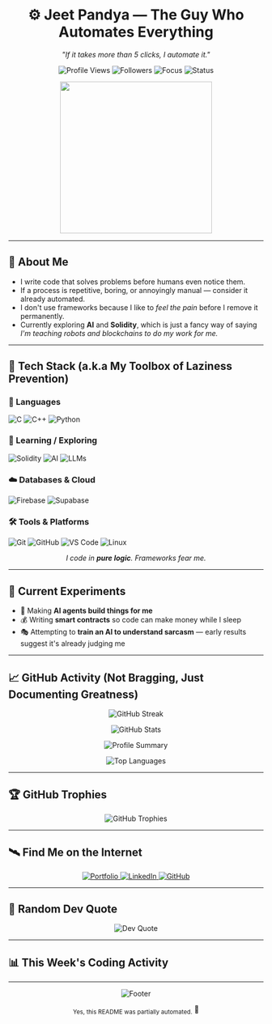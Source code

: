 <!-- README.md -->
<h1 align="center">⚙️ Jeet Pandya — The Guy Who Automates Everything</h1>

<p align="center"><i>"If it takes more than 5 clicks, I automate it."</i></p>

<p align="center">
  <img src="https://komarev.com/ghpvc/?username=PandyaJeet&color=blueviolet&style=flat-square&label=Profile+Views" alt="Profile Views" />
  <img src="https://img.shields.io/github/followers/PandyaJeet?style=flat-square&color=blue&label=Followers" alt="Followers" />
  <img src="https://img.shields.io/badge/Focus-Automation-orange?style=flat-square" alt="Focus" />
  <img src="https://img.shields.io/badge/Status-Building%20the%20Future-success?style=flat-square" alt="Status" />
</p>

<p align="center">
  <img src="https://media.giphy.com/media/UVG0BN8TOMKkPOJS6e/giphy.gif" width="300"/>
</p>

---

## 🧠 About Me

- I write code that solves problems before humans even notice them.
- If a process is repetitive, boring, or annoyingly manual — consider it already automated.
- I don't use frameworks because I like to *feel the pain* before I remove it permanently.
- Currently exploring **AI** and **Solidity**, which is just a fancy way of saying *I'm teaching robots and blockchains to do my work for me.*

---

## 🔧 Tech Stack (a.k.a My Toolbox of Laziness Prevention)

<p align="center">

### 🧠 Languages
![C](https://img.shields.io/badge/C-00599C?style=for-the-badge&logo=c&logoColor=white)
![C++](https://img.shields.io/badge/C++-00599C?style=for-the-badge&logo=cplusplus&logoColor=white)
![Python](https://img.shields.io/badge/Python-3776AB?style=for-the-badge&logo=python&logoColor=white)

### 🚀 Learning / Exploring
![Solidity](https://img.shields.io/badge/Solidity-363636?style=for-the-badge&logo=solidity&logoColor=white)
![AI](https://img.shields.io/badge/AI-412991?style=for-the-badge&logo=artificial-intelligence&logoColor=white)
![LLMs](https://img.shields.io/badge/LLMs-FF6F00?style=for-the-badge&logo=openai&logoColor=white)

### ☁️ Databases & Cloud
![Firebase](https://img.shields.io/badge/Firebase-FFCA28?style=for-the-badge&logo=firebase&logoColor=black)
![Supabase](https://img.shields.io/badge/Supabase-3ECF8E?style=for-the-badge&logo=supabase&logoColor=white)

### 🛠️ Tools & Platforms
![Git](https://img.shields.io/badge/Git-F05032?style=for-the-badge&logo=git&logoColor=white)
![GitHub](https://img.shields.io/badge/GitHub-181717?style=for-the-badge&logo=github&logoColor=white)
![VS Code](https://img.shields.io/badge/VS%20Code-007ACC?style=for-the-badge&logo=visual-studio-code&logoColor=white)
![Linux](https://img.shields.io/badge/Linux-FCC624?style=for-the-badge&logo=linux&logoColor=black)

</p>

<p align="center"><i>I code in <b>pure logic</b>. Frameworks fear me.</i></p>

---

## 🧪 Current Experiments

- 🤖 Making **AI agents build things for me**
- 💰 Writing **smart contracts** so code can make money while I sleep
- 🎭 Attempting to **train an AI to understand sarcasm** — early results suggest it's already judging me

---

## 📈 GitHub Activity (Not Bragging, Just Documenting Greatness)

<p align="center">
  <img src="https://github-readme-streak-stats.herokuapp.com/?user=PandyaJeet&theme=tokyonight&hide_border=true" alt="GitHub Streak" />
</p>

<p align="center">
  <img src="https://github-readme-stats.vercel.app/api?username=PandyaJeet&show_icons=true&theme=tokyonight&hide_border=true&count_private=true" alt="GitHub Stats" />
</p>

<p align="center">
  <img src="https://github-profile-summary-cards.vercel.app/api/cards/profile-details?username=PandyaJeet&theme=tokyonight" alt="Profile Summary" />
</p>

<p align="center">
  <img src="https://github-readme-stats.vercel.app/api/top-langs/?username=PandyaJeet&layout=compact&theme=tokyonight&hide_border=true" alt="Top Languages" />
</p>

---

## 🏆 GitHub Trophies

<p align="center">
  <img src="https://github-profile-trophy.vercel.app/?username=PandyaJeet&theme=tokyonight&no-frame=true&row=1&column=7" alt="GitHub Trophies" />
</p>

---

## 🛰️ Find Me on the Internet

<p align="center">
  <a href="https://jeetpandya.web.app" target="_blank">
    <img src="https://img.shields.io/badge/Portfolio-FF5722?style=for-the-badge&logo=google-chrome&logoColor=white" alt="Portfolio" />
  </a>
  <a href="https://linkedin.com/in/jeetpandya2006" target="_blank">
    <img src="https://img.shields.io/badge/LinkedIn-0A66C2?style=for-the-badge&logo=linkedin&logoColor=white" alt="LinkedIn" />
  </a>
  <a href="https://github.com/PandyaJeet" target="_blank">
    <img src="https://img.shields.io/badge/GitHub-181717?style=for-the-badge&logo=github&logoColor=white" alt="GitHub" />
  </a>
</p>

---

## 💬 Random Dev Quote

<p align="center">
  <img src="https://quotes-github-readme.vercel.app/api?type=horizontal&theme=tokyonight" alt="Dev Quote" />
</p>

---

## 📊 This Week's Coding Activity

<!--START_SECTION:waka-->
<!--END_SECTION:waka-->

---

<p align="center">
  <img src="https://capsule-render.vercel.app/api?type=waving&color=gradient&height=100&section=footer" alt="Footer" />
</p>

<p align="center">
  <sub>Yes, this README was partially automated.</sub> 🤖
</p>
